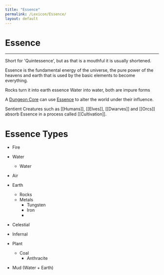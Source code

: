 ```yaml
---
title: "Essence"
permalink: /Lexicon/Essence/
layout: default
---
```

# Essence
---
Short for 'Quintessence', but as that is a mouthful it is usually shortened.

Essence is the fundamental energy of the universe, the pure power of the heavens and earth that is used by the basic elements to become everything.

Rocks turn it into earth essence
Water into water, both are impure forms

A [Dungeon Core](DungeonCore.md) can use [Essence](Essence.md) to alter the world under their influence. 

Sentient Creatures such as [[Humans]], [[Elves]], [[Dwarves]] and [[Orcs]] absorb Essence in a process called [[Cultivation]].

# Essence Types
- Fire

- Water
	- Water
- Air
- Earth
	- Rocks
	- Metals
		- Tungsten
		- Iron
		- 
- Celestial
- Infernal



- Plant
	- Coal
		- Anthracite
- Mud (Water + Earth)
